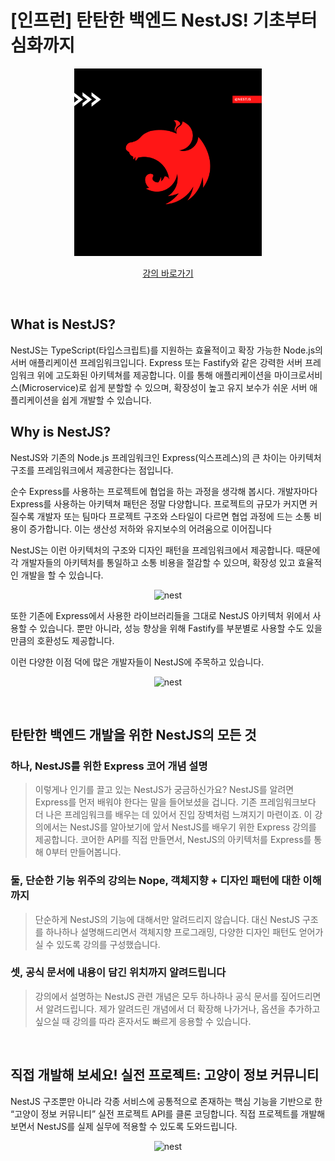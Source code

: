 # [인프런] 탄탄한 백엔드 NestJS! 기초부터 심화까지

<p align="center">
  <a href="http://nestjs.com/" target="blank"><kbd> <img src="./images/insta.png" width="300" alt="Nest" /></kbd></a>
</p>

<p align="center"><a href="http://nodejs.org" target="_blank">강의 바로가기</a></p>

<br />

## What is NestJS?

NestJS는 TypeScript(타입스크립트)를 지원하는 효율적이고 확장 가능한 Node.js의 서버 애플리케이션 프레임워크입니다. Express 또는 Fastify와 같은 강력한 서버 프레임워크 위에 고도화된 아키텍쳐를 제공합니다. 이를 통해 애플리케이션을 마이크로서비스(Microservice)로 쉽게 분할할 수 있으며, 확장성이 높고 유지 보수가 쉬운 서버 애플리케이션을 쉽게 개발할 수 있습니다.

## Why is NestJS?

NestJS와 기존의 Node.js 프레임워크인 Express(익스프레스)의 큰 차이는 아키텍처 구조를 프레임워크에서 제공한다는 점입니다.

순수 Express를 사용하는 프로젝트에 협업을 하는 과정을 생각해 봅시다. 개발자마다 Express를 사용하는 아키텍쳐 패턴은 정말 다양합니다. 프로젝트의 규모가 커지면 커질수록 개발자 또는 팀마다 프로젝트 구조와 스타일이 다르면 협업 과정에 드는 소통 비용이 증가합니다. 이는 생산성 저하와 유지보수의 어려움으로 이어집니다

NestJS는 이런 아키텍처의 구조와 디자인 패턴을 프레임워크에서 제공합니다. 때문에 각 개발자들의 아키텍처를 통일하고 소통 비용을 절감할 수 있으며, 확장성 있고 효율적인 개발을 할 수 있습니다.

<p align="center">
<img src="https://cdn.inflearn.com/public/files/courses/326931/506d952a-98ec-48eb-9d11-b1287db5c892/327273-8.png" alt="nest" width="350"  />
</p>

또한 기존에 Express에서 사용한 라이브러리들을 그대로 NestJS 아키텍처 위에서 사용할 수 있습니다. 뿐만 아니라, 성능 향상을 위해 Fastify를 부분별로 사용할 수도 있을 만큼의 호환성도 제공합니다.

이런 다양한 이점 덕에 많은 개발자들이 NestJS에 주목하고 있습니다.

<p align="center">
<img src="https://cdn.inflearn.com/public/files/courses/327273/f9e566d2-8a5d-4695-b048-f5530d76a918/_2021-07-02__2.59.32.png" alt="nest" width="500"  />
</p>

<br />

## 탄탄한 백엔드 개발을 위한 NestJS의 모든 것

### 하나, NestJS를 위한 Express 코어 개념 설명

> 이렇게나 인기를 끌고 있는 NestJS가 궁금하신가요? NestJS를 알려면 Express를 먼저 배워야 한다는 말을 들어보셨을 겁니다. 기존 프레임워크보다 더 나은 프레임워크를 배우는 데 있어서 진입 장벽처럼 느껴지기 마련이죠. 이 강의에서는 NestJS를 알아보기에 앞서 NestJS를 배우기 위한 Express 강의를 제공합니다. 코어한 API를 직접 만들면서, NestJS의 아키텍처를 Express를 통해 0부터 만들어봅니다.

### 둘, 단순한 기능 위주의 강의는 Nope, 객체지향 + 디자인 패턴에 대한 이해까지

> 단순하게 NestJS의 기능에 대해서만 알려드리지 않습니다. 대신 NestJS 구조를 하나하나 설명해드리면서 객체지향 프로그래밍, 다양한 디자인 패턴도 얻어가실 수 있도록 강의를 구성했습니다.

### 셋, 공식 문서에 내용이 담긴 위치까지 알려드립니다

> 강의에서 설명하는 NestJS 관련 개념은 모두 하나하나 공식 문서를 짚어드리면서 알려드립니다. 제가 알려드린 개념에서 더 확장해 나가거나, 옵션을 추가하고 싶으실 때 강의를 따라 혼자서도 빠르게 응용할 수 있습니다.

<br/>

## 직접 개발해 보세요! 실전 프로젝트: 고양이 정보 커뮤니티

NestJS 구조뿐만 아니라 각종 서비스에 공통적으로 존재하는 핵심 기능을 기반으로 한 “고양이 정보 커뮤니티” 실전 프로젝트 API를 클론 코딩합니다. 직접 프로젝트를 개발해 보면서 NestJS를 실제 실무에 적용할 수 있도록 도와드립니다.

<p align="center">
<img src="./images/ss.gif" alt="nest" width="400"  />
</p>
